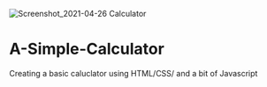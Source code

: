 ![Screenshot_2021-04-26 Calculator](https://user-images.githubusercontent.com/77560854/116472230-9e79f500-a843-11eb-8469-dc43a305589a.png)
# A-Simple-Calculator
Creating a basic caluclator using HTML/CSS/ and a bit of Javascript
